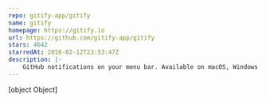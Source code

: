 ```yaml
---
repo: gitify-app/gitify
name: gitify
homepage: https://gitify.io
url: https://github.com/gitify-app/gitify
stars: 4642
starredAt: 2016-02-12T23:53:47Z
description: |-
    GitHub notifications on your menu bar. Available on macOS, Windows & Linux.
---
```


[object Object]
